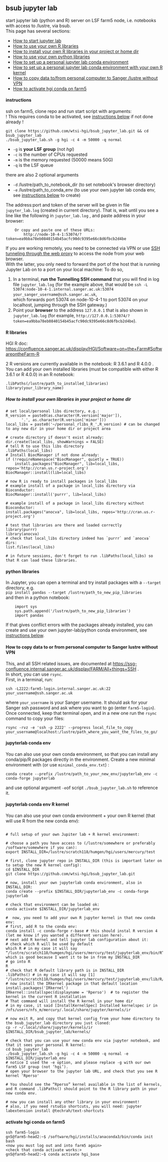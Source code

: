 ## bsub jupyter lab
start jupyter lab (python and R) server on LSF farm5 node, i.e. notebooks with access to /lustre, via bsub.  
This page has several sections:  
- [How to start jupyter lab](#instructions)
- [How to use your own R libraries](#R-libraries)
- [How to install your own R libraries in your project or home dir](#How-to-install-your-own-libraries-in-your-project-or-home-dir)
- [How to use your own python libraries](#python-libraries)
- [How to set up a personal jupyter lab conda environment](#jupyterlab-conda-env)
- [How to set up a personal jupyter lab conda environment with your own R kernel](#jupyterlab-conda-env-r-kernel)
- [How to copy data to/from personal computer to Sanger /lustre without VPN](#How-to-copy-data-to-or-from-personal-computer-to-Sanger-lustre-without-VPN)
- [How to activate hgi conda on farm5](#activate-hgi-conda-on-farm5)

#### instructions
ssh on farm5, clone repo and run start script with arguments:  
! This requires conda to be activated, see [instructions below](#activate-hgi-conda-on-farm5) if not done already !
```
git clone https://github.com/wtsi-hgi/bsub_jupyter_lab.git && cd bsub_jupyter_lab
./bsub_jupyter_lab.sh -g hgi -c 4 -m 50000 -q normal
```

* `-g` is **your LSF group** (not *hgi*)
* `-c` is the number of CPUs requested
* `-m` is the memory requested (50000 means 50G)
* `-q` is the LSF queue
  
there are also 2 optional arguments
* `-d` /lustre/path_to_notebook_dir (to set notebook's browser directory)
* `-e` /lustre/path_to_conda_env (to use your own jupyter lab conda env, see  [instructions below](#jupyterlab-conda-env) to create)

The address:port and token of the server will be given in file `jupyter_lab.log` (created in current directory).
That is, wait until you see a line like the following in `jupyter_lab.log` , and paste address in your browser:
```
    Or copy and paste one of these URLs:
        http://node-10-4-1:53074/?token=ea9bba78eb0840154b45acfc90dc9395e66c8d6fbcb2d4be
```

If you are working remotely, you need to be connected via VPN or use [SSH tunneling through the web proxy](https://ssg-confluence.internal.sanger.ac.uk/display/FARM/All+things+SSH#AllthingsSSH-TunnelingthroughtheSSHgateway) to access the node from your web browser.   
With the latter, you only need to forward the port of the host that is running Jupyter Lab on to a port on your local machine:
To do so,
1) In a terminal, **run the Tunnelling SSH command** that you will find in log file `jupyter_lab.log` 
(for the example above, that would be 
`ssh -L 53074:node-10-4-1.internal.sanger.ac.uk:53074 your_sanger_username@ssh.sanger.ac.uk`,  
which forwards port 53074 on node-10-4-1 to port 53074 on your localhost, jumping through the SSH gateway.)
2) Point your **browser** to the address `127.0.0.1` that is also shown in `jupyter_lab.log` (for example, 
`http://127.0.0.1:53074/?token=ea9bba78eb0840154b45acfc90dc9395e66c8d6fbcb2d4be`).

#### R libraries

HGI R doc:
https://confluence.sanger.ac.uk/display/HGI/Software+on+the+Farm#SoftwareontheFarm-R

2 R versions are currently available in the notebook: R 3.6.1 and R 4.0.0 .  
You can add your own installed libraries (must be compatible with either R 3.6.1 or R 4.0.0) in an R notebook:
```
.libPaths(/lustre/path_to_installed_libraries)
library(your_library_name)
```

##### How to install your own libraries in your project or home dir

```
# set local/personal libs directory, e.g.:
R_version = paste0(as.character(R.version['major']),
       '.', as.character(R.version['minor']))
local_libs = paste0('~/personal_rlibs_R_',R_version) # can be changed to any new dir in your home dir or project area

# create directory if doesn't exist already:
dir.create(local_libs, showWarnings = FALSE)
# tell R to use this libs directory
.libPaths(local_libs)
# Install BiocManager if not done already:
if (!requireNamespace("BiocManager", quietly = TRUE))
    install.packages("BiocManager", lib=local_libs, repos='http://cran.us.r-project.org')
BiocManager::install(lib=local_libs)

# now R is ready to install packages in local_libs
# example install of a package in local_libs directory via Bioconductor:
BiocManager::install('purrr', lib=local_libs)

# example install of a package in local_libs directory without Bioconductor:
install.packages("anocva", lib=local_libs, repos='http://cran.us.r-project.org')

# test that libraries are there and loaded correctly
library(purrr)
library(anocva)
# check that local_libs directory indeed has `purrr` and `anocva` dirs:
list.files(local_libs)

# in future sessions, don't forget to run .libPaths(local_libs) so that R can load these libraries.
```

#### python libraries
In Jupyter, you can open a terminal and try install packages with a `--target` directory,  e.g.    
    `pip install pandas --target /lustre/path_to_new_pip_libraries`  
and then in a python notebook:
```
    import sys
    sys.path.append('/lustre/path_to_new_pip_libraries')
    import pandas
```
If that gives conflict errors with the packages already installed, you can create and use your own jupyter-lab/python conda environment, see [instructions below](#jupyterlab-conda-env).

#### How to copy data to or from personal computer to Sanger lustre without VPN
This, and all SSH related issues, are documented at https://ssg-confluence.internal.sanger.ac.uk/display/FARM/All+things+SSH .   
In short, you can use `rsync`.  
First, in a terminal, run:
```
ssh -L2222:farm5-login.internal.sanger.ac.uk:22 your_username@ssh.sanger.ac.uk 
```
where `your_username` is your Sanger username. 
It should ask for your Sanger ssh password and ask where you want to go (enter `farm5-login`). 
Once connected, keep that terminal open, and in a new one run the `rsync` command to copy your files:
```
rsync -rvz -e 'ssh -p 2222' --progress local_file_to_copy your_username@localhost:/lustre/path_where_you_want_the_files_to_go/
```

#### jupyterlab conda env
You can also use your own conda environment, so that you can install any conda/pip/R packages directly in the environment.
Create a new minimal environment with (or use `minimal_conda_env.txt`) :
```
conda create --prefix /lustre/path_to_your_new_env/jupyterlab_env -c conda-forge jupyterlab
```
and use optional argument `-e`of script `./bsub_jupyter_lab.sh` to reference it.

#### jupyterlab conda env R kernel
You can also use your own conda environment + your own R kernel (that will use R from the new conda env):
```
 
# full setup of your own Jupiter lab + R kernel environment:
 
# choose a path you have access to (/lustre/somewhere or preferably /software/somewhere if you can):
export INSTALL_DIR=/lustre/scratch118/humgen/hgi/users/mercury/test
 
# first, clone jupyter repo in INSTALL_DIR (this is important later on to setup the new R kernel config):
cd $INSTALL_DIR
git clone https://github.com/wtsi-hgi/bsub_jupyter_lab.git
 
# now, install your own jupyterlab conda environment, also in INSTALL_DIR:
conda create --prefix $INSTALL_DIR/jupyterlab_env -c conda-forge jupyterlab
 
# check that environment can be loaded ok:
conda activate $INSTALL_DIR/jupyterlab_env
 
#  now, you need to add your own R jupyter kernel in that new conda env:
# first, add R to the conda env:
conda install -c conda-forge r-base # this should instal R version 4 (let me know if you wanted a different version here).
# next add R kernel and tell jupyter lab configuration about it:
# check which R will be used by default
which R # in my case it will say “/lustre/scratch118/humgen/hgi/users/mercury/test/jupyterlab_env/bin/R” which is good because I want it to be in from my INSTALL_DIR
# go into R
R
# check that R default library path is in INSTALL_DIR
.libPaths() # in my case it will say [1] "/lustre/scratch118/humgen/hgi/users/mercury/test/jupyterlab_env/lib/R/library"
# now install the IRkernel package in that default location
install.packages('IRkernel')
IRkernel::installspec(displayname = 'Rperso')  # to register the kernel in the current R installation
# That command will install the R kernel in your home dir
# in my case, it said [InstallKernelSpec] Installed kernelspec ir in /nfs/users/nfs_m/mercury/.local/share/jupyter/kernels/ir
 
# now exit R, and copy that kernel config from your home directory to the bsub_jupyter_lab directory you just cloned:
cp -r ~/.local/share/jupyter/kernels/ir $INSTALL_DIR/bsub_jupyter_lab/kernels/
 
# check that you can use your new conda env via jupyter notebook, and that it sees your personal R kernel:
cd bsub_jupyter_lab
./bsub_jupyter_lab.sh -g hgi -c 4 -m 50000 -q normal -e $INSTALL_DIR/jupyterlab_env
# notice I used the -e option, and please replace -g with our own farm5 LSF group (not ‘hgi’).
# open your browser to the jupyter lab URL, and check that you see R kernel 'Rperso'
 
# You should see the “Rperso” kernel available in the list of kernels, and R command .libPaths() should point to the R library path in your new conda env.
 
# now you can install any other library in your environment!
# also, if you need rstudio shortcuts, you will need: jupyter labextension install @techrah/text-shortcuts
```

#### activate hgi conda on farm5
```
ssh farm5-login
gn5@farm5-head2:~$ /software/hgi/installs/anaconda3/bin/conda init bash
<now you must log out and into farm5 again>
<check that conda activate works:>
gn5@farm5-head2:~$ conda activate hgi_base
```
